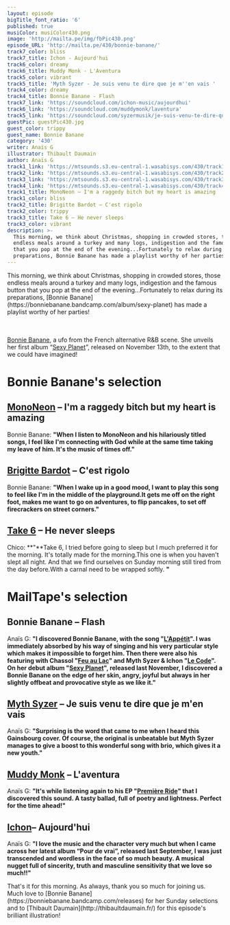 ```yaml
---
layout: episode
bigTitle_font_ratio: '6'
published: true
musiColor: musiColor430.png
image: 'http://mailta.pe/img/fbPic430.png'
episode_URL: 'http://mailta.pe/430/bonnie-banane/'
track7_color: bliss
track7_title: Ichon - Aujourd'hui
track6_color: dreamy
track6_title: Muddy Monk - L'Aventura
track5_color: vibrant
track5_title: 'Myth Syzer - Je suis venu te dire que je m''en vais '
track4_color: dreamy
track4_title: Bonnie Banane - Flash
track7_link: 'https://soundcloud.com/ichon-music/aujourdhui'
track6_link: 'https://soundcloud.com/muddymonk/laventura'
track5_link: 'https://soundcloud.com/syzermusik/je-suis-venu-te-dire-que-je-men-vais'
guestPic: guestPic430.jpg
guest_color: trippy
guest_name: Bonnie Banane
category: '430'
writer: Anaïs G
illustrator: Thibault Daumain
author: Anaïs G
track1_link: 'https://mtsounds.s3.eu-central-1.wasabisys.com/430/track1.mp3'
track2_link: 'https://mtsounds.s3.eu-central-1.wasabisys.com/430/track2.mp3'
track3_link: 'https://mtsounds.s3.eu-central-1.wasabisys.com/430/track3.mp3'
track4_link: 'https://mtsounds.s3.eu-central-1.wasabisys.com/430/track4.mp3'
track1_title: MonoNeon – I'm a raggedy bitch but my heart is amazing
track1_color: bliss
track2_title: Brigitte Bardot – C'est rigolo
track2_color: trippy
track3_title: Take 6 – He never sleeps
track3_color: vibrant
description: >-
  This morning, we think about Christmas, shopping in crowded stores, those
  endless meals around a turkey and many logs, indigestion and the famous button
  that you pop at the end of the evening...Fortunately to relax during its
  preparations, Bonnie Banane has made a playlist worthy of her parties!
---
```


<p id="introduction">This morning, we think about Christmas, shopping in crowded stores, those endless meals around a turkey and many logs, indigestion and the famous button that you pop at the end of the evening...Fortunately to relax during its preparations, [Bonnie Banane](https://bonniebanane.bandcamp.com/album/sexy-planet) has made a playlist worthy of her parties!

<br><br>
[Bonnie Banane](https://www.facebook.com/bonniebananemusique), a ufo from the French alternative R&B scene. She unveils her first album “[Sexy Planet](https://bonniebanane.bandcamp.com/album/sexy-planet)”, released on November 13th, to the extent that we could have imagined!
</p>

# Bonnie Banane's selection

## [MonoNeon](https://www.facebook.com/TheMonoNeon/) – I'm a raggedy bitch but my heart is amazing
Bonnie Banane: **"**When I listen to MonoNeon and his hilariously titled songs, I feel like I'm connecting with God while at the same time taking my leave of him. It's the music of times off.**"**

## [Brigitte Bardot](https://fr.wikipedia.org/wiki/Brigitte_Bardot) – C'est rigolo
Bonnie Banane: **"**When I wake up in a good mood, I want to play this song to feel like I'm in the middle of the playground.It gets me off on the right foot, makes me want to go on adventures, to flip pancakes, to set off firecrackers on street corners.**"**

## [Take 6](https://www.facebook.com/Take6Official/) – He never sleeps
Chico: **"**Take 6, I tried before going to sleep but I much preferred it for the morning.
It's totally made for the morning.This one is when you haven't slept all night. And that we find ourselves on Sunday morning still tired from the day before.With a carnal need to be wrapped softly. **"**

# MailTape's selection

## Bonnie Banane – Flash
Anaïs G: **"**I discovered Bonnie Banane, with the song "[L'Appétit](https://www.youtube.com/watch?v=xMbMJE0D4Dk)". I was immediately absorbed by his way of singing and his very particular style which makes it impossible to forget him. Then there were also his featuring with Chassol "[Feu au Lac](https://www.youtube.com/watch?v=jwKyMtTn30w)" and Myth Syzer & Ichon "[Le Code](https://www.youtube.com/watch?v=NCV2YZOffJM)". On her debut album "[Sexy Planet](https://bonniebanane.bandcamp.com/album/sexy-planet)", released last November, I discovered a Bonnie Banane on the edge of her skin, angry, joyful but always in her slightly offbeat and provocative style as we like it.**"**

## [Myth Syzer](http://mythsyzer.fr/) – Je suis venu te dire que je m'en vais 
Anaïs G: **"**Surprising is the word that came to me when I heard this Gainsbourg cover. Of course, the original is unbeatable but Myth Syzer manages to give a boost to this wonderful song with brio, which gives it a new youth.**"**

## [Muddy Monk](https://muddy-monk.bandcamp.com/) – L'aventura
Anaïs G: **"**It's while listening again to his EP "[Première Ride](https://muddy-monk.bandcamp.com/)" that I discovered this sound. A tasty ballad, full of poetry and lightness. Perfect for the time ahead!**"**

## [Ichon](https://www.facebook.com/yannichonmusic)– Aujourd'hui
Anaïs G: **"**I love the music and the character very much but when I came across her latest album “Pour de vrai”, released last September, I was just transcended and wordless in the face of so much beauty. A musical nugget full of sincerity, truth and masculine sensitivity that we love so much!!**"**


<p id="outroduction">That's it for this morning. As always, thank you so much for joining us. Much love to [Bonnie Banane](https://bonniebanane.bandcamp.com/releases) for her Sunday selections and to [Thibault Daumain](http://thibaultdaumain.fr/) for this episode's brilliant illustration!</p>

